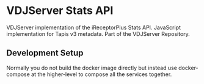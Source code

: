 VDJServer Stats API
===================

VDJServer implementation of the iReceptorPlus Stats API.
JavaScript implementation for Tapis v3 metadata.
Part of the VDJServer Repository.

## Development Setup

Normally you do not build the docker image directly but instead use
docker-compose at the higher-level to compose all the services
together.

